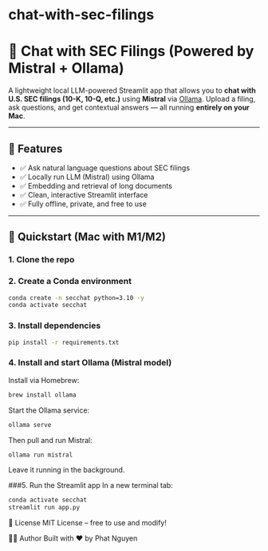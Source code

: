 # chat-with-sec-filings
# 💬 Chat with SEC Filings (Powered by Mistral + Ollama)

A lightweight local LLM-powered Streamlit app that allows you to **chat with U.S. SEC filings (10-K, 10-Q, etc.)** using **Mistral** via [Ollama](https://ollama.com). Upload a filing, ask questions, and get contextual answers — all running **entirely on your Mac**.

---

## 🧠 Features

- ✅ Ask natural language questions about SEC filings
- ✅ Locally run LLM (Mistral) using Ollama
- ✅ Embedding and retrieval of long documents
- ✅ Clean, interactive Streamlit interface
- ✅ Fully offline, private, and free to use

---

## 🚀 Quickstart (Mac with M1/M2)

### 1. Clone the repo

### 2. Create a Conda environment
``` bash
conda create -n secchat python=3.10 -y
conda activate secchat
```
### 3. Install dependencies
``` bash
pip install -r requirements.txt
```

### 4. Install and start Ollama (Mistral model)
Install via Homebrew:
``` bash
brew install ollama
```
Start the Ollama service:
``` bash
ollama serve
```
Then pull and run Mistral:
``` bash
ollama run mistral
```
Leave it running in the background.

###5. Run the Streamlit app
In a new terminal tab:
``` bash
conda activate secchat
streamlit run app.py
```
📜 License
MIT License – free to use and modify!

🙋‍♀️ Author
Built with ❤️ by Phat Nguyen
